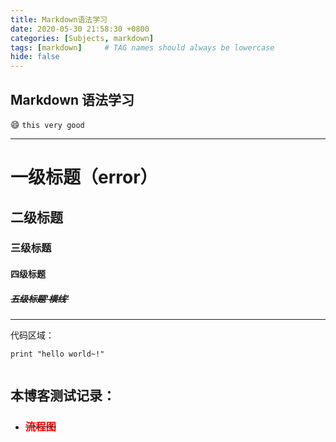 ```yaml
---
title: Markdown语法学习
date: 2020-05-30 21:58:30 +0800
categories: [Subjects, markdown]
tags: [markdown]     # TAG names should always be lowercase 
hide: false
---
```



## **Markdown 语法学习** ##

:smile: `this very good `

---

# 一级标题（error）
## 二级标题
### 三级标题
#### 四级标题
##### ~~五级标题'横线'~~

---

代码区域：

```
print "hello world~!"


```

##  **本博客测试记录：**
* ### ~~<font color=red> 流程图</font>~~
